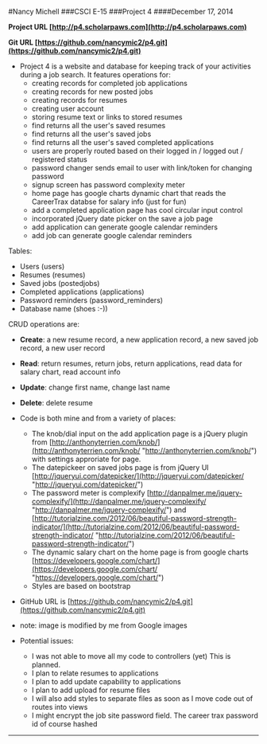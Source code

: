 #Nancy Michell
###CSCI E-15
###Project 4
####December 17, 2014

**Project URL [http://p4.scholarpaws.com](http://p4.scholarpaws.com)**

**Git URL [https://github.com/nancymic2/p4.git](https://github.com/nancymic2/p4.git)**

+ Project 4 is a website and database for keeping track of your activities during a job search.
It features operations for:
	+ creating records for completed job applications
	+ creating records for new posted jobs
	+ creating records for resumes
	+ creating user account
	+ storing resume text or links to stored resumes
	+ find returns all the user's saved resumes
	+ find returns all the user's saved jobs
	+ find returns all the user's saved completed applications
	+ users are properly routed based on their logged in / logged out / registered status
	+ password changer sends email to user with link/token for changing password
	+ signup screen has password complexity meter
	+ home page has google charts dynamic chart that reads the CareerTrax databse for salary info (just for fun)
	+ add a completed application page has cool circular input control
	+ incorporated jQuery date picker on the save a job page
	+ add application can generate google calendar reminders
	+ add job can generate google calendar reminders


Tables:

+ Users (users)
+ Resumes (resumes)
+ Saved jobs (postedjobs)
+ Completed applications (applications)
+ Password reminders (password_reminders)
+ Database name (shoes :-))

CRUD operations are:

+ **Create**: a new  resume record, a new application record, a new saved job record, a new user record
+ **Read**: return resumes, return jobs, return applications, read data for salary chart, read account info
+ **Update**: change first name, change last name
+ **Delete**: delete resume


+ Code is both mine and from a variety of places:
	+ The knob/dial input on the add application page is a jQuery plugin from [http://anthonyterrien.com/knob/](http://anthonyterrien.com/knob/ "http://anthonyterrien.com/knob/") with settings approriate for page.
	+  The datepickeer on saved jobs page is from jQuery UI [http://jqueryui.com/datepicker/](http://jqueryui.com/datepicker/ "http://jqueryui.com/datepicker/")
	+ The password meter is complexify [http://danpalmer.me/jquery-complexify/](http://danpalmer.me/jquery-complexify/ "http://danpalmer.me/jquery-complexify/") 
	and [http://tutorialzine.com/2012/06/beautiful-password-strength-indicator/](http://tutorialzine.com/2012/06/beautiful-password-strength-indicator/ "http://tutorialzine.com/2012/06/beautiful-password-strength-indicator/")
	+ The dynamic salary chart on the home page is from google charts [https://developers.google.com/chart/](https://developers.google.com/chart/ "https://developers.google.com/chart/")
	+ Styles are based on bootstrap

+ GitHub URL is [https://github.com/nancymic2/p4.git](https://github.com/nancymic2/p4.git)
+ note: image is modified by me from Google images
+ Potential issues:
	+ I was not able to move all my code to controllers (yet) This is planned.
	+ I plan to relate resumes to applications
	+ I plan to add update capability to applications
	+ I plan to add upload for resume files
	+ I will also add styles to separate files as soon as I move code out of routes into views
	+ I might encrypt the job site password field. The career trax password id of course hashed




***
